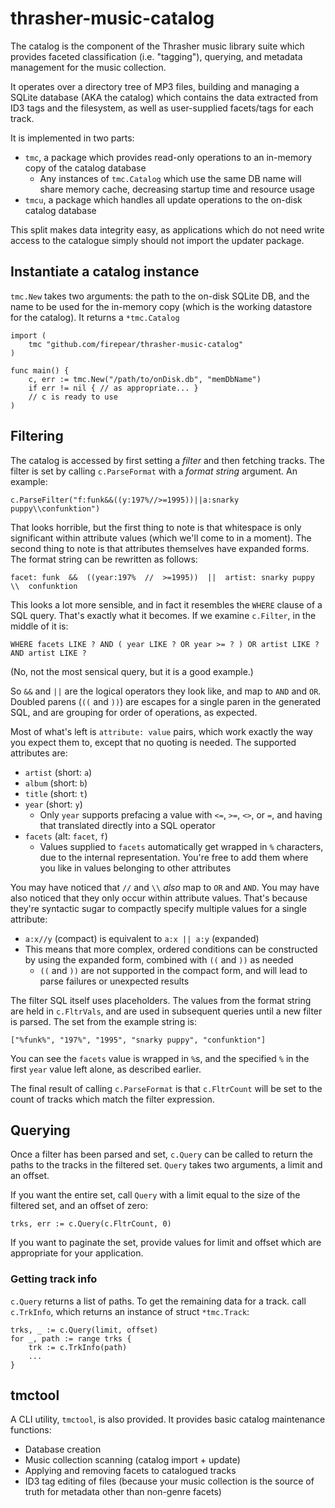 # thrasher-music-catalog

The catalog is the component of the Thrasher music library suite which
provides faceted classification (i.e. "tagging"), querying, and metadata
management for the music collection.

It operates over a directory tree of MP3 files, building and managing
a SQLite database (AKA the catalog) which contains the data extracted
from ID3 tags and the filesystem, as well as user-supplied facets/tags
for each track.

It is implemented in two parts:

- `tmc`, a package which provides read-only operations to an in-memory
  copy of the catalog database
  - Any instances of `tmc.Catalog` which use the same DB name will
    share memory cache, decreasing startup time and resource usage
- `tmcu`, a package which handles all update operations to the on-disk
  catalog database

This split makes data integrity easy, as applications which do not
need write access to the catalogue simply should not import the
updater package.

## Instantiate a catalog instance

`tmc.New` takes two arguments: the path to the on-disk SQLite DB,
and the name to be used for the in-memory copy (which is the working
datastore for the catalog). It returns a `*tmc.Catalog`

```
import (
    tmc "github.com/firepear/thrasher-music-catalog"
)

func main() {
    c, err := tmc.New("/path/to/onDisk.db", "memDbName")
    if err != nil { // as appropriate... }
    // c is ready to use
)
```

## Filtering

The catalog is accessed by first setting a _filter_ and then fetching
tracks. The filter is set by calling `c.ParseFormat` with a _format
string_ argument. An example:

`c.ParseFilter("f:funk&&((y:197%//>=1995))||a:snarky puppy\\confunktion")`

That looks horrible, but the first thing to note is that whitespace is
only significant within attribute values (which we'll come to in a
moment). The second thing to note is that attributes themselves have
expanded forms. The format string can be rewritten as follows:

`facet: funk  &&  ((year:197%  //  >=1995))  ||  artist: snarky puppy  \\  confunktion`

This looks a lot more sensible, and in fact it resembles the `WHERE`
clause of a SQL query. That's exactly what it becomes. If we examine
`c.Filter`, in the middle of it is:

`WHERE facets LIKE ? AND ( year LIKE ? OR year >= ? ) OR artist LIKE ? AND artist LIKE ?`

(No, not the most sensical query, but it is a good example.)

So `&&` and `||` are the logical operators they look like, and map to
`AND` and `OR`. Doubled parens (`((` and `))`) are escapes for a
single paren in the generated SQL, and are grouping for order of
operations, as expected.

Most of what's left is `attribute: value` pairs, which work exactly
the way you expect them to, except that no quoting is needed. The
supported attributes are:

- `artist` (short: `a`)
- `album` (short: `b`)
- `title` (short: `t`)
- `year` (short: `y`)
  - Only `year` supports prefacing a value with `<=`, `>=`, `<>`, or
    `=`, and having that translated directly into a SQL operator
- `facets` (alt: `facet`, `f`)
  - Values supplied to `facets` automatically get wrapped in `%`
    characters, due to the internal representation. You're free to add
    them where you like in values belonging to other attributes

You may have noticed that `//` and `\\` _also_ map to `OR` and
`AND`. You may have also noticed that they only occur within attribute
values. That's because they're syntactic sugar to compactly specify
multiple values for a single attribute:

- `a:x//y` (compact) is equivalent to `a:x || a:y` (expanded)
- This means that more complex, ordered conditions can be constructed
  by using the expanded form, combined with `((` and `))` as needed
  - `((` and `))` are not supported in the compact form, and will lead
    to parse failures or unexpected results

The filter SQL itself uses placeholders. The values from the format
string are held in `c.FltrVals`, and are used in subsequent queries
until a new filter is parsed. The set from the example string is:

`["%funk%", "197%", "1995", "snarky puppy", "confunktion"]`

You can see the `facets` value is wrapped in `%`s, and the specified
`%` in the first `year` value left alone, as described earlier.

The final result of calling `c.ParseFormat` is that `c.FltrCount` will
be set to the count of tracks which match the filter expression.


## Querying

Once a filter has been parsed and set, `c.Query` can be called to
return the paths to the tracks in the filtered set. `Query` takes two
arguments, a limit and an offset.

If you want the entire set, call `Query` with a limit equal to the
size of the filtered set, and an offset of zero:

`trks, err := c.Query(c.FltrCount, 0)`

If you want to paginate the set, provide values for limit and offset
which are appropriate for your application.

### Getting track info

`c.Query` returns a list of paths. To get the remaining data for a
track. call `c.TrkInfo`, which returns an instance of struct
`*tmc.Track`:

```
trks, _ := c.Query(limit, offset)
for _, path := range trks {
    trk := c.TrkInfo(path)
    ...
}
```

## tmctool

A CLI utility, `tmctool`, is also provided. It provides basic catalog
maintenance functions:

- Database creation
- Music collection scanning (catalog import + update)
- Applying and removing facets to catalogued tracks
- ID3 tag editing of files (because your music collection is the
  source of truth for metadata other than non-genre facets)

